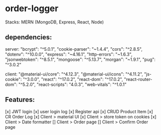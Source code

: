 # order-logger

Stacks: MERN (MongoDB, Express, React, Node)

## dependencies:
server:
  "bcrypt": "^5.0.1",
  "cookie-parser": "~1.4.4",
  "cors": "^2.8.5",
  "dotenv": "^10.0.0",
  "express": "~4.16.1",
  "http-errors": "~1.6.3",
  "jsonwebtoken": "^8.5.1",
  "mongoose": "^5.13.7",
  "morgan": "~1.9.1",
  "pug": "^3.0.2"

client:
  "@material-ui/core": "^4.12.3",
  "@material-ui/icons": "^4.11.2",
  "js-cookie": "^3.0.0",
  "react": "^17.0.2",
  "react-dom": "^17.0.2",
  "react-router-dom": "^5.2.0",
  "react-scripts": "4.0.3",
  "web-vitals": "^1.0.1"

## Features:
[x] JWT login
[x] user login log
[x] Register api
[x] CRUD Product Item
[x] CR Order Log
[x] Client > material UI
[x] Client > store token on cookies
[x] Client > Date formatter
[] Client > Order page
[] Client > Confirm Order page
